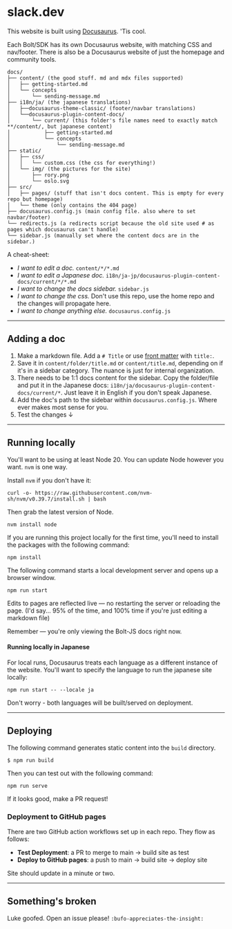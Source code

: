 # slack.dev

This website is built using [Docusaurus](https://docusaurus.io/). 'Tis cool.

Each Bolt/SDK has its own Docusaurus website, with matching CSS and nav/footer. There is also be a Docusaurus website of just the homepage and community tools. 

```
docs/
├── content/ (the good stuff. md and mdx files supported)
│   ├── getting-started.md
│   └── concepts
│       └── sending-message.md
├── i18n/ja/ (the japanese translations)
│   ├──docusaurus-theme-classic/ (footer/navbar translations)
│   └──docusaurus-plugin-content-docs/
│       └── current/ (this folder's file names need to exactly match **/content/, but japanese content)
│           ├── getting-started.md
│           └── concepts
│               └── sending-message.md
├── static/
│   ├── css/
│   │   └── custom.css (the css for everything!)
│   └── img/ (the pictures for the site)
│       ├── rory.png 
│       └── oslo.svg 
├── src/
│   ├── pages/ (stuff that isn't docs content. This is empty for every repo but homepage)
│   └── theme (only contains the 404 page)
├── docusaurus.config.js (main config file. also where to set navbar/footer)
└── redirects.js (a redirects script because the old site used # as pages which docusaurus can't handle)
└── sidebar.js (manually set where the content docs are in the sidebar.)
```

A cheat-sheet:
* _I want to edit a doc._ `content/*/*.md`
* _I want to edit a Japanese doc._ `i18n/ja-jp/docusaurus-plugin-content-docs/current/*/*.md`
* _I want to change the docs sidebar._ `sidebar.js`
* _I want to change the css._ Don't use this repo, use the home repo and the changes will propagate here.
* _I want to change anything else._ `docusaurus.config.js`

----

## Adding a doc

1. Make a markdown file. Add a `# Title` or use [front matter](https://docusaurus.io/docs/next/create-doc) with `title:`. 
2. Save it in `content/folder/title.md` or `content/title.md`, depending on if it's in a sidebar category. The nuance is just for internal organization.
3. There needs to be 1:1 docs content for the sidebar. Copy the folder/file and put it in the Japanese docs: `i18n/ja/docusaurus-plugin-content-docs/current/*`. Just leave it in English if you don't speak Japanese. 
4. Add the doc's path to the sidebar within `docusaurus.config.js`. Where ever makes most sense for you.
5. Test the changes ↓

---

## Running locally

You'll want to be using at least Node 20. You can update Node however you want. `nvm` is one way. 

Install `nvm` if you don't have it:

```
curl -o- https://raw.githubusercontent.com/nvm-sh/nvm/v0.39.7/install.sh | bash
```

Then grab the latest version of Node.

```
nvm install node
```


If you are running this project locally for the first time, you'll need to install the packages with the following command:

```
npm install
```

The following command starts a local development server and opens up a browser window. 

```
npm run start
```

Edits to pages are reflected live — no restarting the server or reloading the page. (I'd say... 95% of the time, and 100% time if you're just editing a markdown file)

Remember — you're only viewing the Bolt-JS docs right now.

#### Running locally in Japanese

For local runs, Docusaurus treats each language as a different instance of the website. You'll want to specify the language to run the japanese site locally:

```
npm run start -- --locale ja
```

Don't worry - both languages will be built/served on deployment. 

---

## Deploying

The following command generates static content into the `build` directory. 

```
$ npm run build
```

Then you can test out with the following command: 

```
npm run serve
```

If it looks good, make a PR request!

### Deployment to GitHub pages

There are two GitHub action workflows set up in each repo. They flow as follows:

* **Test Deployment**: a PR to merge to main -> build site as test
* **Deploy to GitHub pages**: a push to main -> build site -> deploy site

Site should update in a minute or two.

---

## Something's broken

Luke goofed. Open an issue please! `:bufo-appreciates-the-insight:`